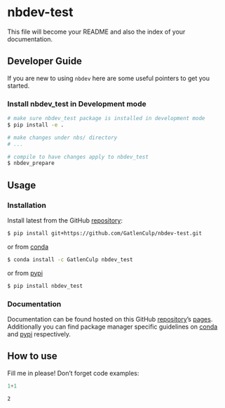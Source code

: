 # nbdev-test


<!-- WARNING: THIS FILE WAS AUTOGENERATED! DO NOT EDIT! -->

This file will become your README and also the index of your
documentation.

## Developer Guide

If you are new to using `nbdev` here are some useful pointers to get you
started.

### Install nbdev_test in Development mode

``` sh
# make sure nbdev_test package is installed in development mode
$ pip install -e .

# make changes under nbs/ directory
# ...

# compile to have changes apply to nbdev_test
$ nbdev_prepare
```

## Usage

### Installation

Install latest from the GitHub
[repository](https://github.com/GatlenCulp/nbdev-test):

``` sh
$ pip install git+https://github.com/GatlenCulp/nbdev-test.git
```

or from [conda](https://anaconda.org/GatlenCulp/nbdev-test)

``` sh
$ conda install -c GatlenCulp nbdev_test
```

or from [pypi](https://pypi.org/project/nbdev-test/)

``` sh
$ pip install nbdev_test
```

### Documentation

Documentation can be found hosted on this GitHub
[repository](https://github.com/GatlenCulp/nbdev-test)’s
[pages](https://GatlenCulp.github.io/nbdev-test/). Additionally you can
find package manager specific guidelines on
[conda](https://anaconda.org/GatlenCulp/nbdev-test) and
[pypi](https://pypi.org/project/nbdev-test/) respectively.

## How to use

Fill me in please! Don’t forget code examples:

``` python
1+1
```

    2
